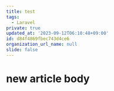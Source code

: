 ```yaml
---
title: test
tags:
  - Laravel
private: true
updated_at: '2023-09-12T06:10:48+09:00'
id: d84f4869fbec743d4ce6
organization_url_name: null
slide: false
---
```

# new article body
